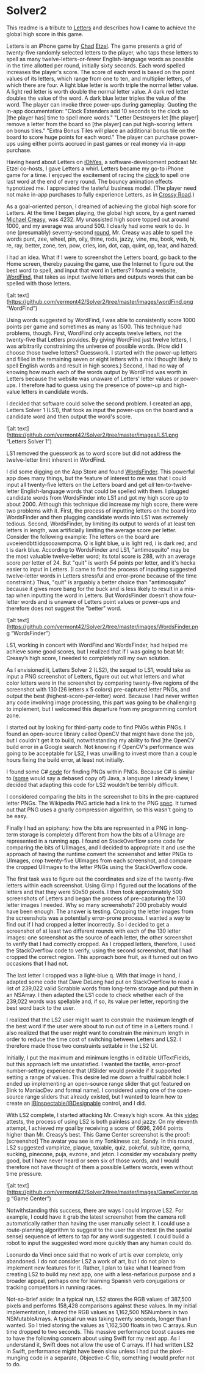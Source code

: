 Solver2
===================

This readme is a tribute to [Letters](https://itunes.apple.com/us/app/letters-game-about-spelling/id823334911?ls=1&mt=8) and describes how I came to achieve the global high score in this game.

Letters is an iPhone game by [Chad](https://twitter.com/jazzychad) [Etzel](http://jazzychad.net). The game presents a grid of twenty-five randomly selected letters to the player, who taps these letters to spell as many twelve-letters-or-fewer English-language words as possible in the time allotted per round, initially sixty seconds. Each word spelled increases the player's score. The score of each word is based on the point values of its letters, which range from one to ten, and multiplier letters, of which there are four. A light blue letter is worth triple the normal letter value. A light red letter is worth double the normal letter value. A dark red letter doubles the value of the word. A dark blue letter triples the value of the word. The player can invoke three power-ups during gameplay. Quoting the in-app documentation: "Clock Extenders add 10 seconds to the clock so [the player has] time to spell more words." "Letter Destroyers let [the player] remove a letter from the board so [the player] can put high-scoring letters on bonus tiles." "Extra Bonus Tiles will place an additional bonus tile on the board to score huge points for each word." The player can purchase power-ups using either points accrued in past games or real money via in-app purchase.

Having heard about Letters on [iOhYes](http://iohyespodcast.com), a software-development podcast Mr. Etzel co-hosts, I gave Letters a whirl. Letters became my go-to iPhone game for a time. I enjoyed the excitement of racing the [clock](http://watches.uhrzeit.org/atomic-clock.php) to spell one last word at the end of every round. The bouncy animation effects hypnotized me. I appreciated the tasteful business model. (The player need not make in-app purchases to fully experience Letters, as in [Crossy Road](https://itunes.apple.com/app/crossy-road-endless-arcade/id924373886?at=1l3vs3u&ct=crcom).)

As a goal-oriented person, I dreamed of achieving the global high score for Letters. At the time I began playing, the global high score, by a gent named [Michael Creasy](https://twitter.com/crsy), was 4232. My unassisted high score topped out around 1000, and my average was around 500. I clearly had some work to do. In one (presumably) seventy-second [round](https://twitter.com/crsy/status/466625449724891136), Mr. Creasy was able to spell the words punt, zee, wheel, pin, oily, thine, rods, jazzy, vine, mu, book, web, hi, re, ray, better, zone, ten, pow, cries, ion, dot, cap, quint, op, tear, and hazed.

I had an idea. What if I were to screenshot the Letters board, go back to the Home screen, thereby pausing the game, use the Internet to figure out the best word to spell, and input that word in Letters? I found a website, [WordFind](http://www.wordfind.com), that takes as input twelve letters and outputs words that can be spelled with those letters.

![alt text](https://github.com/vermont42/Solver2/tree/master/images/wordFind.png “WordFind”)

Using words suggested by WordFind, I was able to consistently score 1000 points per game and sometimes as many as 1500. This technique had problems, though. First, WordFind only accepts twelve letters, not the twenty-five that Letters provides. By giving WordFind just twelve letters, I was arbitrarily constraining the universe of possible words. (How did I choose those twelve letters? Guesswork. I started with the power-up letters and filled in the remaining seven or eight letters with a mix I thought likely to spell English words and result in high scores.) Second, I had no way of knowing how much each of the words output by WordFind was worth in Letters because the website was unaware of Letters' letter values or power-ups. I therefore had to guess using the presence of power-up and high-value letters in candidate words.

I decided that software could solve the second problem. I created an app, Letters Solver 1 (LS1), that took as input the power-ups on the board and a candidate word and then output the word's score.

![alt text](https://github.com/vermont42/Solver2/tree/master/images/LS1.png “Letters Solver 1”)

LS1 removed the guesswork as to word score but did not address the twelve-letter limit inherent in WordFind.

I did some digging on the App Store and found [WordsFinder](http://janswaal.home.xs4all.nl/iPhone/WordsFinder/). This powerful app does many things, but the feature of interest to me was that I could input all twenty-five letters on the Letters board and get _all_ ten-to-twelve-letter English-language words that could be spelled with them. I plugged candidate words from WordsFinder into LS1 and got my high score up to about 2000. Although this technique did increase my high score, there were two problems with it. First, the process of inputting letters on the board into WordsFinder and then plugging candidate words into LS1 was extremely tedious. Second, WordsFinder, by limiting its output to words of at least ten letters in length, was artificially limiting the average score per letter. Consider the following example: The letters on the board are uvoeiendbttiidqsooawmpcma. Q is light blue, u is light red, i is dark red, and t is dark blue. According to WordsFinder and LS1, "antimosquito" may be the most valuable twelve-letter word; its total score is 288, with an average score per letter of 24. But "quit" is worth _54_ points per letter, and it's hecka easier to input in Letters. (I came to find the process of inputting suggested twelve-letter words in Letters stressful and error-prone because of the time constraint.) Thus, "quit" is arguably a better choice than "antimosquito" because it gives more bang for the buck and is less likely to result in a mis-tap when inputting the word in Letters. But WordsFinder doesn't show four-letter words and is unaware of Letters point values or power-ups and therefore does not suggest the "better" word.

![alt text](https://github.com/vermont42/Solver2/tree/master/images/WordsFinder.png “WordsFinder”)

LS1, working in concert with WordFind and WordsFinder, had helped me achieve some good scores, but I realized that if I was going to beat Mr. Creasy’s high score, I needed to completely roll my own solution.

As I envisioned it, Letters Solver 2 (LS2), the sequel to LS1, would take as input a PNG screenshot of Letters, figure out out what letters and what color letters were in the screenshot by comparing twenty-five regions of the screenshot with 130 (26 letters x 5 colors) pre-captured letter PNGs, and output the best (highest-score-per-letter) word. Because I had never written any code involving image processing, this part was going to be challenging to implement, but I welcomed this departure from my programming comfort zone.

I started out by looking for third-party code to find PNGs within PNGs. I found an open-source library called OpenCV that might have done the job, but I couldn't get it to build, notwithstanding my ability to find ]the OpenCV build error in a Google search. Not knowing if OpenCV's performance was going to be acceptable for LS2, I was unwilling to invest more than a couple hours fixing the build error, at least not initially.

I found some C# [code](http://www.codeproject.com/Articles/38619/Finding-a-Bitmap-contained-inside-another-Bitmap) for finding PNGs within PNGs. Because C# is similar to ([some](http://news.cnet.com/2100-1082-817522.html) would say a debased copy of) Java, a language I already knew, I decided that adapting this code for LS2 wouldn't be terribly difficult.

I considered comparing the bits in the screenshot to bits in the pre-captured letter PNGs. The Wikipedia PNG article had a link to the PNG [spec](http://www.w3.org/TR/PNG/). It turned out that PNG uses a gnarly compression algorithm, so this wasn't going to be easy.

Finally I had an epiphany: how the bits are represented in a PNG in long-term storage is completely different from how the bits of a UIImage are represented in a running app. I found on StackOverflow some code for comparing the bits of UIImages, and I decided to appropriate it and use the approach of having the runtime convert the screenshot and letter PNGs to UImages, crop twenty-five UIImages from each screenshot, and compare the cropped UIImages to the letter PNGs using the StackOverflow code.

The first task was to figure out the coordinates and size of the twenty-five letters within each screenshot. Using Gimp I figured out the locations of the letters and that they were 50x50 pixels. I then took approximately 500 screenshots of Letters and began the process of pre-capturing the 130 letter images I needed. Why so many screenshots? 200 probably would have been enough. The answer is testing. Cropping the letter images from the screenshots was a potentially error-prone process. I wanted a way to find out if I had cropped a letter incorrectly. So I decided to get a screenshot of at least two different rounds with each of the 130 letter images: one screenshot as the source of each letter, the other screenshot to verify that I had correctly cropped. As I cropped letters, therefore, I used the StackOverflow code to verify, using the second screenshot, that I had cropped the correct region. This approach bore fruit, as it turned out on two occasions that I had not.

The last letter I cropped was a light-blue q. With that image in hand, I adapted some code that Dave DeLong had put on StackOverflow to read a list of 239,022 valid Scrabble words from long-term storage and put them in an NSArray. I then adapted the LS1 code to check whether each of the 239,022 words was spellable and, if so, its value per letter, reporting the best word back to the user.

I realized that the LS2 user might want to constrain the maximum length of the best word if the user were about to run out of time in a Letters round. I also realized that the user might want to constrain the minimum length in order to reduce the time cost of switching between Letters and LS2. I therefore made those two constraints settable in the LS2 UI.

Initially, I put the maximum and minimum lengths in editable UITextFields, but this approach left me unsatisfied. I wanted the tactile, error-proof number-setting experience that UISlider would provide if it supported setting a range of values. This desire led me down a fruitful rabbit hole: I ended up implementing an open-source range slider that got featured on [link to ManiacDev and formal name]. I considered using one of the open-source range sliders that already existed, but I wanted to learn how to create an [IBInspectable/IBDesignable](http://nshipster.com/ibinspectable-ibdesignable/) control, and I did.

With LS2 complete, I started attacking Mr. Creasy’s high score. As this [video](https://vimeo.com/115927968) attests, the process of using LS2 is both painless and jazzy. On my eleventh attempt, I achieved my goal by receiving a score of 6696, 2464 points higher than Mr. Creasy’s best. This Game Center screenshot is the proof: [screenshot] The avatar you see is my Tonkinese cat, Sandy. In this round, LS2 suggested vampirize, plaque, taxable, quiz, pokeful, subitize, qorma, sucking, pinecone, puja, evzone, and jeton. I consider my vocabulary pretty good, but I have never heard or seen six of those words, and I would therefore not have thought of them a possible Letters words, even without time pressure.

![alt text](https://github.com/vermont42/Solver2/tree/master/images/GameCenter.png “Game Center”)

Notwithstanding this success, there are ways I could improve LS2. For example, I could have it grab the latest screenshot from the camera roll automatically rather than having the user manually select it. I could use a route-planning algorithm to suggest to the user the shortest (in the spatial sense) sequence of letters to tap for any word suggested. I could build a robot to input the suggested word more quickly than any human could do.

Leonardo da Vinci once said that no work of art is ever complete, only abandoned. I do not consider LS2 a work of art, but I do not plan to implement new features for it. Rather, I plan to take what I learned from creating LS2 to build my next app, one with a less-nefarious purpose and a broader appeal, perhaps one for learning Spanish verb conjugations or tracking competitors in running races.

Not-so-brief aside: In a typical run, LS2 stores the RGB values of 387,500 pixels and performs 158,428 comparisons against these values. In my initial implementation, I stored the RGB values as 1,162,500 NSNumbers in two NSMutableArrays. A typical run was taking twenty seconds, longer than I wanted. So I tried storing the values as 1,162,500 floats in two C arrays. Run time dropped to two seconds. This massive performance boost causes me to have the following concern about using Swift for my next app. As I understand it, Swift does not allow the use of C arrays. If I had written LS2 in Swift, performance might have been slow unless I had put the pixel-munging code in a separate, Objective-C file, something I would prefer not to do.

